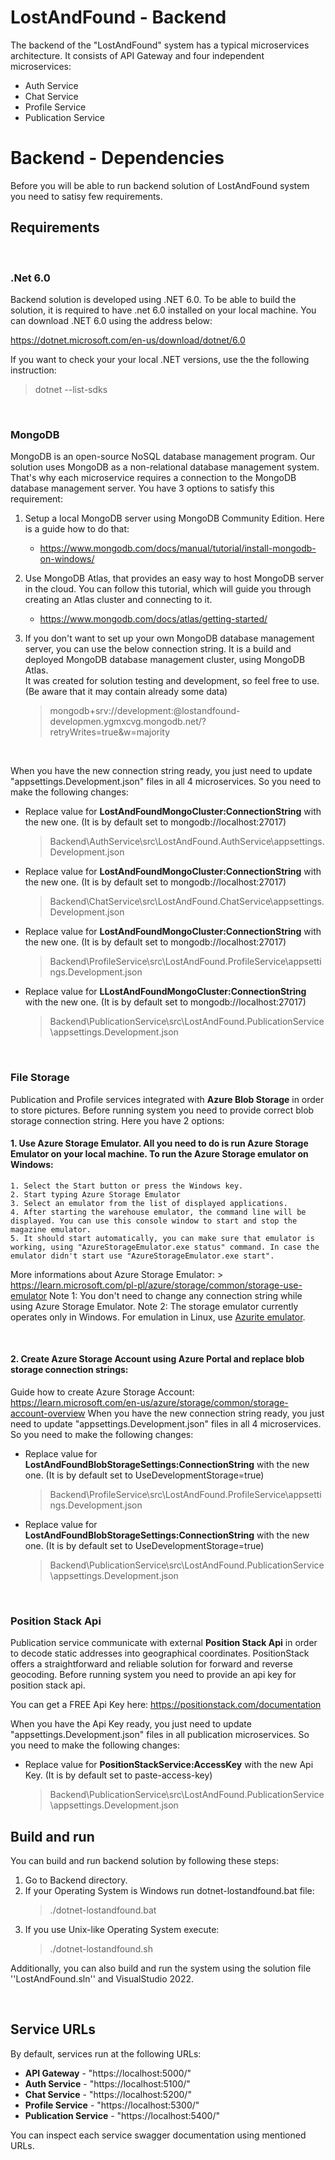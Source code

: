 # LostAndFound - Backend
The backend of the "LostAndFound" system has a typical microservices architecture. It consists of API Gateway and four independent microservices: 
* Auth Service
* Chat Service
* Profile Service
* Publication Service


# Backend - Dependencies
Before you will be able to run backend solution of LostAndFound system you need to satisy few requirements.

## Requirements
<br />

### .Net 6.0
Backend solution is developed using .NET 6.0. To be able to build the solution, it is required to have .net 6.0 installed on your local machine. 
You can download .NET 6.0 using the address below:

https://dotnet.microsoft.com/en-us/download/dotnet/6.0

If you want to check your your local .NET versions, use the the following instruction:
> dotnet --list-sdks

<br />

### **MongoDB**
MongoDB is an open-source NoSQL database management program. Our solution uses MongoDB as a non-relational database management system.
That's why each microservice requires a connection to the MongoDB database management server. You have 3 options to satisfy this requirement:

1. Setup a local MongoDB server using MongoDB Community Edition. Here is a guide how to do that:
	* https://www.mongodb.com/docs/manual/tutorial/install-mongodb-on-windows/

2. Use MongoDB Atlas, that provides an easy way to host MongoDB server in the cloud. You can follow this tutorial, which will guide you through creating an Atlas cluster and connecting to it.
	* https://www.mongodb.com/docs/atlas/getting-started/

3. If you don't want to set up your own MongoDB database management server, you can use the below connection string. It is a build and deployed MongoDB database management cluster, using MongoDB Atlas.<br />
It was created for solution testing and development, so feel free to use. (Be aware that it may contain already some data)
	> mongodb+srv://development:<password>@lostandfound-developmen.ygmxcvg.mongodb.net/?retryWrites=true&w=majority

<br />

When you have the new connection string ready, you just need to update "appsettings.Development.json" files in all 4 microservices. So you need to make the following changes:
* Replace value for **LostAndFoundMongoCluster:ConnectionString** with the new one. (It is by default set to mongodb://localhost:27017)
	> Backend\AuthService\src\LostAndFound.AuthService\appsettings.Development.json
* Replace value for **LostAndFoundMongoCluster:ConnectionString** with the new one. (It is by default set to mongodb://localhost:27017)
	> Backend\ChatService\src\LostAndFound.ChatService\appsettings.Development.json
* Replace value for **LostAndFoundMongoCluster:ConnectionString** with the new one. (It is by default set to mongodb://localhost:27017)
	> Backend\ProfileService\src\LostAndFound.ProfileService\appsettings.Development.json
* Replace value for **LLostAndFoundMongoCluster:ConnectionString** with the new one. (It is by default set to mongodb://localhost:27017)
	> Backend\PublicationService\src\LostAndFound.PublicationService\appsettings.Development.json

<br />

### **File Storage**
Publication and Profile services integrated with **Azure Blob Storage** in order to store pictures. Before running system you need to provide correct blob storage connection string.
Here you have 2 options:

#### 1. Use Azure Storage Emulator. All you need to do is run Azure Storage Emulator on your local machine. To run the Azure Storage emulator on Windows:
	1. Select the Start button or press the Windows key.
	2. Start typing Azure Storage Emulator
	3. Select an emulator from the list of displayed applications.
	4. After starting the warehouse emulator, the command line will be displayed. You can use this console window to start and stop the magazine emulator.
	5. It should start automatically, you can make sure that emulator is working, using "AzureStorageEmulator.exe status" command. In case the emulator didn't start use "AzureStorageEmulator.exe start".

More informations about Azure Storage Emulator:
	> https://learn.microsoft.com/pl-pl/azure/storage/common/storage-use-emulator
Note 1: You don't need to change any connection string while using Azure Storage Emulator.
Note 2: The storage emulator currently operates only in Windows. For emulation in Linux, use [Azurite emulator](https://github.com/azure/azurite).

<br />

#### 2. Create Azure Storage Account using Azure Portal and replace blob storage connection strings:

Guide how to create Azure Storage Account:  https://learn.microsoft.com/en-us/azure/storage/common/storage-account-overview
When you have the new connection string ready, you just need to update "appsettings.Development.json" files in all 4 microservices. So you need to make the following changes:
* Replace value for **LostAndFoundBlobStorageSettings:ConnectionString** with the new one. (It is by default set to UseDevelopmentStorage=true)
	> Backend\ProfileService\src\LostAndFound.ProfileService\appsettings.Development.json
* Replace value for **LostAndFoundBlobStorageSettings:ConnectionString** with the new one. (It is by default set to UseDevelopmentStorage=true)
	> Backend\PublicationService\src\LostAndFound.PublicationService\appsettings.Development.json	


<br />

### **Position Stack Api**
Publication service communicate with external **Position Stack Api** in order to decode static addresses into geographical coordinates. PositionStack offers a straightforward and reliable solution for forward and reverse geocoding. Before running system you need to provide an api key for position stack api.  


You can get a FREE Api Key here:  https://positionstack.com/documentation

When you have the Api Key ready, you just need to update "appsettings.Development.json" files in all publication microservices. So you need to make the following changes:
* Replace value for **PositionStackService:AccessKey** with the new Api Key. (It is by default set to paste-access-key)
	> Backend\PublicationService\src\LostAndFound.PublicationService\appsettings.Development.json


## Build and run
You can build and run backend solution by following these steps:
1. Go to Backend directory.
2. If your Operating System is Windows run dotnet-lostandfound.bat file:
	> ./dotnet-lostandfound.bat
3. If you use Unix-like Operating System execute:
	> ./dotnet-lostandfound.sh

Additionally, you can also build and run the system using the solution file ''LostAndFound.sln'' and VisualStudio 2022.


<br />

## Service URLs
By default, services run at the following URLs:
* **API Gateway** - "https://localhost:5000/"
* **Auth Service** - "https://localhost:5100/"
* **Chat Service** - "https://localhost:5200/"
* **Profile Service** - "https://localhost:5300/"
* **Publication Service** - "https://localhost:5400/"

You can inspect each service swagger documentation using mentioned URLs.
